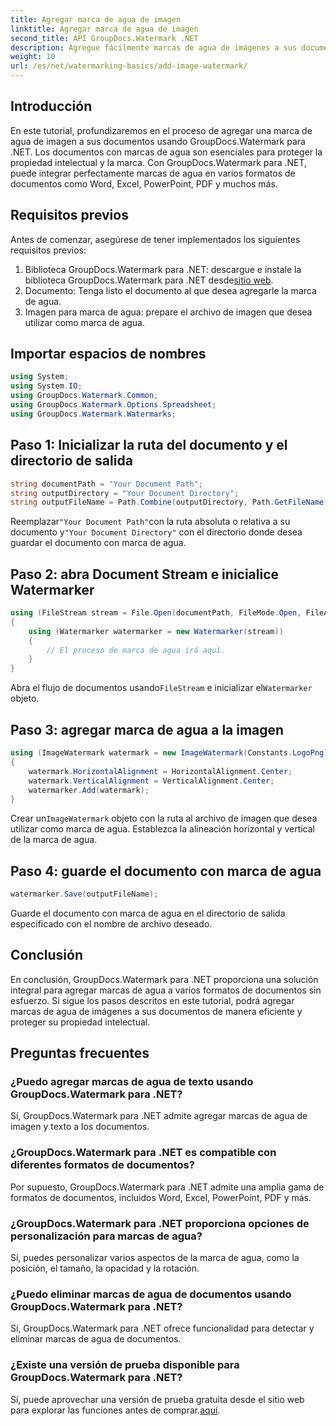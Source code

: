 ```yaml
---
title: Agregar marca de agua de imagen
linktitle: Agregar marca de agua de imagen
second_title: API GroupDocs.Watermark .NET
description: Agregue fácilmente marcas de agua de imágenes a sus documentos usando GroupDocs.Watermark para .NET. Proteja su propiedad intelectual con facilidad.
weight: 10
url: /es/net/watermarking-basics/add-image-watermark/
---
```

## Introducción
En este tutorial, profundizaremos en el proceso de agregar una marca de agua de imagen a sus documentos usando GroupDocs.Watermark para .NET. Los documentos con marcas de agua son esenciales para proteger la propiedad intelectual y la marca. Con GroupDocs.Watermark para .NET, puede integrar perfectamente marcas de agua en varios formatos de documentos como Word, Excel, PowerPoint, PDF y muchos más.
## Requisitos previos
Antes de comenzar, asegúrese de tener implementados los siguientes requisitos previos:
1.  Biblioteca GroupDocs.Watermark para .NET: descargue e instale la biblioteca GroupDocs.Watermark para .NET desde[sitio web](https://releases.groupdocs.com/Watermark/net/).
2. Documento: Tenga listo el documento al que desea agregarle la marca de agua.
3. Imagen para marca de agua: prepare el archivo de imagen que desea utilizar como marca de agua.

## Importar espacios de nombres
```csharp
using System;
using System.IO;
using GroupDocs.Watermark.Common;
using GroupDocs.Watermark.Options.Spreadsheet;
using GroupDocs.Watermark.Watermarks;
```
## Paso 1: Inicializar la ruta del documento y el directorio de salida
```csharp
string documentPath = "Your Document Path";
string outputDirectory = "Your Document Directory";
string outputFileName = Path.Combine(outputDirectory, Path.GetFileName(documentPath));
```
 Reemplazar`"Your Document Path"`con la ruta absoluta o relativa a su documento y`"Your Document Directory"` con el directorio donde desea guardar el documento con marca de agua.
## Paso 2: abra Document Stream e inicialice Watermarker
```csharp
using (FileStream stream = File.Open(documentPath, FileMode.Open, FileAccess.ReadWrite))
{
    using (Watermarker watermarker = new Watermarker(stream))
    {
        // El proceso de marca de agua irá aquí.
    }
}
```
 Abra el flujo de documentos usando`FileStream` e inicializar el`Watermarker` objeto.
## Paso 3: agregar marca de agua a la imagen
```csharp
using (ImageWatermark watermark = new ImageWatermark(Constants.LogoPng))
{
    watermark.HorizontalAlignment = HorizontalAlignment.Center;
    watermark.VerticalAlignment = VerticalAlignment.Center;
    watermarker.Add(watermark);
}
```
 Crear un`ImageWatermark` objeto con la ruta al archivo de imagen que desea utilizar como marca de agua. Establezca la alineación horizontal y vertical de la marca de agua.
## Paso 4: guarde el documento con marca de agua
```csharp
watermarker.Save(outputFileName);
```
Guarde el documento con marca de agua en el directorio de salida especificado con el nombre de archivo deseado.

## Conclusión
En conclusión, GroupDocs.Watermark para .NET proporciona una solución integral para agregar marcas de agua a varios formatos de documentos sin esfuerzo. Si sigue los pasos descritos en este tutorial, podrá agregar marcas de agua de imágenes a sus documentos de manera eficiente y proteger su propiedad intelectual.
## Preguntas frecuentes
### ¿Puedo agregar marcas de agua de texto usando GroupDocs.Watermark para .NET?
Sí, GroupDocs.Watermark para .NET admite agregar marcas de agua de imagen y texto a los documentos.
### ¿GroupDocs.Watermark para .NET es compatible con diferentes formatos de documentos?
Por supuesto, GroupDocs.Watermark para .NET admite una amplia gama de formatos de documentos, incluidos Word, Excel, PowerPoint, PDF y más.
### ¿GroupDocs.Watermark para .NET proporciona opciones de personalización para marcas de agua?
Sí, puedes personalizar varios aspectos de la marca de agua, como la posición, el tamaño, la opacidad y la rotación.
### ¿Puedo eliminar marcas de agua de documentos usando GroupDocs.Watermark para .NET?
Sí, GroupDocs.Watermark para .NET ofrece funcionalidad para detectar y eliminar marcas de agua de documentos.
### ¿Existe una versión de prueba disponible para GroupDocs.Watermark para .NET?
 Sí, puede aprovechar una versión de prueba gratuita desde el sitio web para explorar las funciones antes de comprar.[aquí](https://releases.groupdocs.com/).